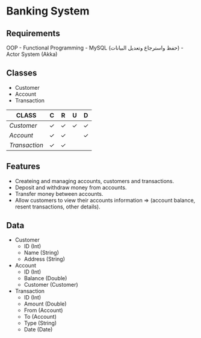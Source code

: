 # Banking System

## Requirements
OOP - Functional Programming - MySQL (حفظ واسترجاع وتعديل البيانات) - Actor System (Akka)

## Classes
- Customer
- Account
- Transaction
  
| CLASS         | **C** | **R** | **U** | **D** |
|---------------|:-----:|:-----:|:-----:|:-----:|
| _Customer_    | ✓     | ✓     | ✓     | ✓     |
| _Account_     | ✓     | ✓     |       | ✓     |
| _Transaction_ | ✓     | ✓     |       |       |

## Features
- Createing and managing accounts, customers and transactions.
- Deposit and withdraw money from accounts.
- Transfer money between accounts.
- Allow customers to view their accounts information => (account balance, resent transactions, other details).

## Data
* Customer
  * ID (Int)
  * Name (String)
  * Address (String)
* Account
  * ID (Int)
  * Balance (Double)
  * Customer (Customer)
* Transaction
  * ID (Int)
  * Amount (Double)
  * From (Account)
  * To (Account)
  * Type (String)
  * Date (Date)
